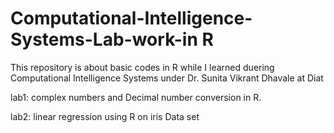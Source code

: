 # Computational-Intelligence-Systems-Lab-work-in R

This repository is about basic codes in R while I learned duering Computational Intelligence Systems under Dr. Sunita Vikrant Dhavale at Diat

lab1: complex numbers and Decimal number conversion in R.

lab2: linear regression using R on iris Data set
